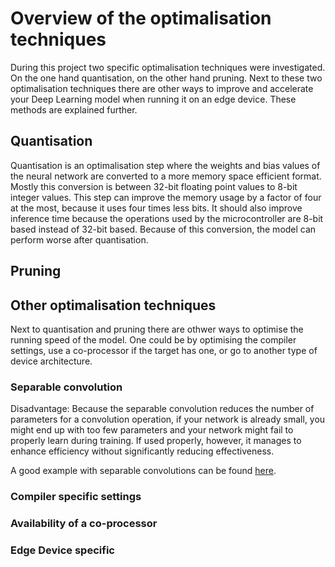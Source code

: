 # Overview of the optimalisation techniques

During this project two specific optimalisation techniques were investigated. On the one hand quantisation, on the other hand pruning. Next to these two optimalisation techniques there are other ways to improve and accelerate your Deep Learning model when running it on an edge device. These methods are explained further.

## Quantisation

Quantisation is an optimalisation step where the weights and bias values of the neural network are converted to a more memory space efficient format. Mostly this conversion is between 32-bit floating point values to 8-bit integer values. This step can improve the memory usage by a factor of four at the most, because it uses four times less bits. It should also improve inference time because the operations used by the microcontroller are 8-bit based instead of 32-bit based. Because of this conversion, the model can perform worse after quantisation.

## Pruning



## Other optimalisation techniques

Next to quantisation and pruning there are othwer ways to optimise the running speed of the model. One could be by optimising the compiler settings, use a co-processor if the target has one, or go to another type of device architecture.

### Separable convolution


Disadvantage: Because the separable convolution reduces the number of parameters for a convolution operation, if your network is already small, you might end up with too few parameters and your network might fail to properly learn during training. If used properly, however, it manages to enhance efficiency without significantly reducing effectiveness.

A good example with separable convolutions can be found [here](https://towardsdatascience.com/a-basic-introduction-to-separable-convolutions-b99ec3102728).

### Compiler specific settings



### Availability of a co-processor



### Edge Device specific

